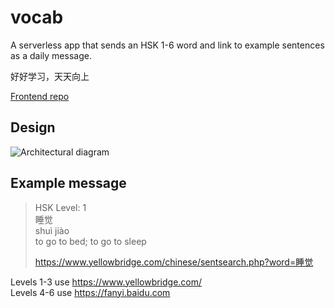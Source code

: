 # vocab

A serverless app that sends an HSK 1-6 word and link to example sentences as a daily message.

好好学习，天天向上

[Frontend repo](https://github.com/em-shea/vocab-frontend)
## Design

![Architectural diagram](https://s3.amazonaws.com/haohaotiantian.com/Vocab+app+v2+(2).png)

## Example message

> HSK Level: 1  
> 睡觉  
> shuì jiào  
> to go to bed; to go to sleep
> 
> https://www.yellowbridge.com/chinese/sentsearch.php?word=睡觉


Levels 1-3 use https://www.yellowbridge.com/  
Levels 4-6 use https://fanyi.baidu.com
